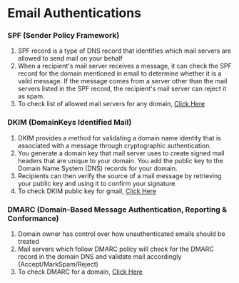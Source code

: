# Email Authentications

### SPF (Sender Policy Framework)

1. SPF record is a type of DNS record that identifies which mail servers are allowed to send mail on your behalf
2. When a recipient's mail server receives a message, it can check the SPF record for the domain mentioned in email to determine whether it is a valid message. If the message comes from a server other than the mail servers listed in the SPF record, the recipient's mail server can reject it as spam.
3. To check list of allowed mail servers for any domain, [Click Here](http://mxtoolbox.com/SuperTool.aspx?action=spf%3agoogle.com&run=toolpage)

### DKIM (DomainKeys Identified Mail)

1. DKIM provides a method for validating a domain name identity that is associated with a message through cryptographic authentication.
2. You generate a domain key that mail server uses to create signed mail headers that are unique to your domain. You add the public key to the Domain Name System (DNS) records for your domain. 
3. Recipients can then verify the source of a mail message by retrieving your public key and using it to confirm your signature.
4. To check DKIM public key for gmail, [Click Here](http://mxtoolbox.com/SuperTool.aspx?action=dkim%3a20120113._domainkey.gmail.com&run=toolpage)

### DMARC (Domain-Based Message Authentication, Reporting & Conformance)

1. Domain owner has control over how unauthenticated emails should be treated
2. Mail servers which follow DMARC policy will check for the DMARC record in the domain DNS and validate mail accordingly (Accept/MarkSpam/Reject)
3. To check DMARC for a domain, [Click Here](http://mxtoolbox.com/SuperTool.aspx?action=dmarc%3ayahoo.com&run=toolpage)